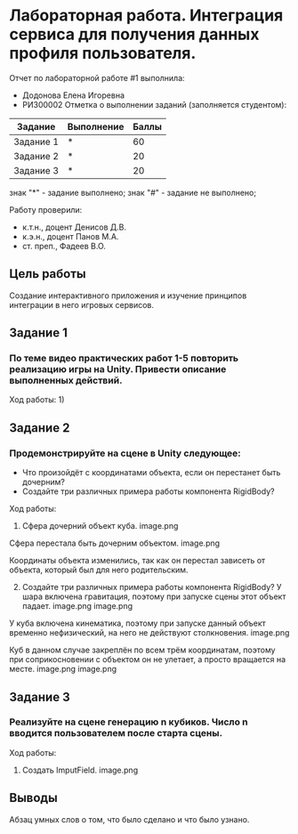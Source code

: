# Лабораторная работа. Интеграция сервиса для получения данных профиля пользователя.
Отчет по лабораторной работе #1 выполнила:
- Додонова Елена Игоревна
- РИ300002
Отметка о выполнении заданий (заполняется студентом):

| Задание | Выполнение | Баллы |
| ------ | ------ | ------ |
| Задание 1 | * | 60 |
| Задание 2 | * | 20 |
| Задание 3 | * | 20 |

знак "*" - задание выполнено; знак "#" - задание не выполнено;

Работу проверили:
- к.т.н., доцент Денисов Д.В.
- к.э.н., доцент Панов М.А.
- ст. преп., Фадеев В.О.

## Цель работы
Cоздание интерактивного приложения и изучение принципов
интеграции в него игровых сервисов.

## Задание 1
### По теме видео практических работ 1-5 повторить реализацию игры на Unity. Привести описание выполненных действий.
Ход работы:
1) 

## Задание 2
### Продемонстрируйте на сцене в Unity следующее:
- Что произойдёт с координатами объекта, если он перестанет быть
дочерним?
- Создайте три различных примера работы компонента RigidBody?

Ход работы:
1) Сфера дочерний объект куба.
image.png

Сфера перестала быть дочерним объектом.
image.png

Координаты объекта изменились, так как он перестал зависеть от объекта, который был для него родительским.


2) Создайте три различных примера работы компонента RigidBody?
У шара включена гравитация, поэтому при запуске сцены этот объект падает.
image.png
image.png

У куба включена кинематика, поэтому при запуске данный объект временно нефизический, на него не действуют столкновения.
image.png

Куб в данном случае закреплён по всем трём координатам, поэтому при соприкосновении с объектом он не улетает, а просто вращается на месте.
image.png
image.png

## Задание 3
### Реализуйте на сцене генерацию n кубиков. Число n вводится пользователем после старта сцены.
 Ход работы:
 1) Создать ImputField.
 image.png






## Выводы

Абзац умных слов о том, что было сделано и что было узнано.

